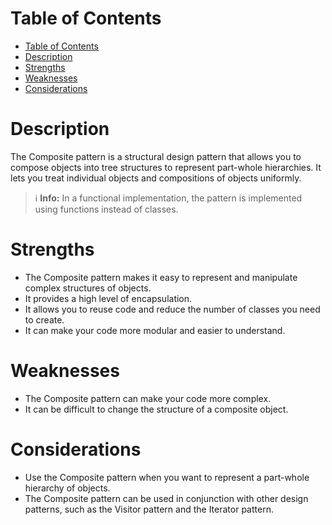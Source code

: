 # Table of Contents
- [Table of Contents](#table-of-contents)
- [Description](#description)
- [Strengths](#strengths)
- [Weaknesses](#weaknesses)
- [Considerations](#considerations)


# Description
The Composite pattern is a structural design pattern that allows you to compose objects into tree structures to represent part-whole hierarchies. It lets you treat individual objects and compositions of objects uniformly.

> ℹ️ **Info:**
> In a functional implementation, the pattern is implemented using functions instead of classes.

# Strengths
- The Composite pattern makes it easy to represent and manipulate complex structures of objects.
- It provides a high level of encapsulation.
- It allows you to reuse code and reduce the number of classes you need to create.
- It can make your code more modular and easier to understand.

# Weaknesses
- The Composite pattern can make your code more complex.
- It can be difficult to change the structure of a composite object.

# Considerations
- Use the Composite pattern when you want to represent a part-whole hierarchy of objects.
- The Composite pattern can be used in conjunction with other design patterns, such as the Visitor pattern and the Iterator pattern.
